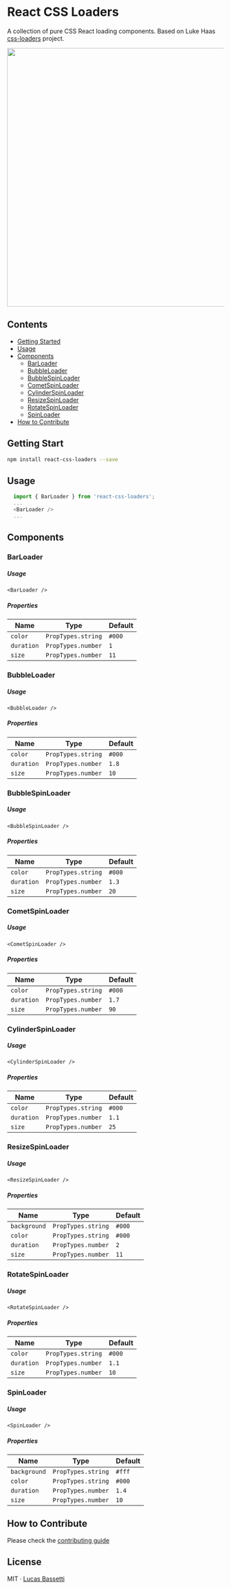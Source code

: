 # React CSS Loaders

A collection of pure CSS React loading components. Based on Luke Haas [css-loaders](https://github.com/lukehaas/css-loaders) project.

<a href="https://lucasbassetti.com.br/react-css-loaders/">
<img src="https://cloud.githubusercontent.com/assets/1014326/26028622/d4de8bbe-37fa-11e7-95c4-a58c2779f4a3.gif" width="600" />
</a>

## Contents
- [Getting Started](#getting-started)
- [Usage](#usage)
- [Components](#components)
  - [BarLoader](#barloader)
  - [BubbleLoader](#bubbleloader)
  - [BubbleSpinLoader](#bubblespinloader)
  - [CometSpinLoader](#cometspinloader)
  - [CylinderSpinLoader](#cylinderspinloader)
  - [ResizeSpinLoader](#resizespinloader)
  - [RotateSpinLoader](#rotatespinloader)
  - [SpinLoader](#spinloader)
- [How to Contribute](#howtocontribute)

## Getting Start

```bash
npm install react-css-loaders --save
```

## Usage

``` javascript
  import { BarLoader } from 'react-css-loaders';
  ...
  <BarLoader />
  ...
```

## Components

### BarLoader

##### Usage

`<BarLoader />`

##### Properties

| Name | Type | Default |
|---|---|---|
| `color` | `PropTypes.string`  | `#000` |
| `duration` | `PropTypes.number`  | `1` |
| `size` | `PropTypes.number`  | `11` |

### BubbleLoader

##### Usage

`<BubbleLoader />`

##### Properties

| Name | Type | Default |
|---|---|---|
| `color` | `PropTypes.string`  | `#000` |
| `duration` | `PropTypes.number`  | `1.8` |
| `size` | `PropTypes.number`  | `10` |

### BubbleSpinLoader

##### Usage

`<BubbleSpinLoader />`

##### Properties

| Name | Type | Default |
|---|---|---|
| `color` | `PropTypes.string`  | `#000` |
| `duration` | `PropTypes.number`  | `1.3` |
| `size` | `PropTypes.number`  | `20` |

### CometSpinLoader

##### Usage

`<CometSpinLoader />`

##### Properties

| Name | Type | Default |
|---|---|---|
| `color` | `PropTypes.string`  | `#000` |
| `duration` | `PropTypes.number`  | `1.7` |
| `size` | `PropTypes.number`  | `90` |

### CylinderSpinLoader

##### Usage

`<CylinderSpinLoader />`

##### Properties

| Name | Type | Default |
|---|---|---|
| `color` | `PropTypes.string`  | `#000` |
| `duration` | `PropTypes.number`  | `1.1` |
| `size` | `PropTypes.number`  | `25` |

### ResizeSpinLoader

##### Usage

`<ResizeSpinLoader />`

##### Properties

| Name | Type | Default |
|---|---|---|
| `background` | `PropTypes.string`  | `#000` |
| `color` | `PropTypes.string`  | `#000` |
| `duration` | `PropTypes.number`  | `2` |
| `size` | `PropTypes.number`  | `11` |

### RotateSpinLoader

##### Usage

`<RotateSpinLoader />`

##### Properties

| Name | Type | Default |
|---|---|---|
| `color` | `PropTypes.string`  | `#000` |
| `duration` | `PropTypes.number`  | `1.1` |
| `size` | `PropTypes.number`  | `10` |

### SpinLoader

##### Usage

`<SpinLoader />`

##### Properties

| Name | Type | Default |
|---|---|---|
| `background` | `PropTypes.string`  | `#fff` |
| `color` | `PropTypes.string`  | `#000` |
| `duration` | `PropTypes.number`  | `1.4` |
| `size` | `PropTypes.number`  | `10` |

## How to Contribute

Please check the [contributing guide](https://github.com/LucasBassetti/react-css-loaders/blob/master/contributing.md)

## License

MIT · [Lucas Bassetti](http://lucasbassetti.com.br)
